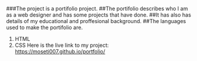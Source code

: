 ###The project is a portifolio project.
##The portifolio describes who I am as a web designer and has some projects that have done.
##It has also has details of my educational and proffesional background.
##The languages used to make the portifolio are.
1. HTML
2. CSS
Here is the live link to my project: https://moseti007.github.io/portfolio/
